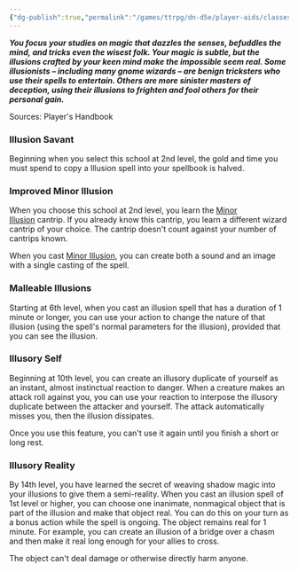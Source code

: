 ```yaml
---
{"dg-publish":true,"permalink":"/games/ttrpg/dn-d5e/player-aids/classes/class-specialisations/wizard-school-of-illusion/","tags":["Sub-Class","TTRPG/DND/5e"],"noteIcon":""}
---
```



**_You focus your studies on magic that dazzles the senses, befuddles the mind, and tricks even the wisest folk. Your magic is subtle, but the illusions crafted by your keen mind make the impossible seem real. Some illusionists – including many gnome wizards – are benign tricksters who use their spells to entertain. Others are more sinister masters of deception, using their illusions to frighten and fool others for their personal gain._**

Sources: Player's Handbook

### Illusion Savant

Beginning when you select this school at 2nd level, the gold and time you must spend to copy a Illusion spell into your spellbook is halved.

### Improved Minor Illusion

When you choose this school at 2nd level, you learn the [Minor Illusion](http://dnd5e.wikidot.com/spell:minor-illusion) cantrip. If you already know this cantrip, you learn a different wizard cantrip of your choice. The cantrip doesn't count against your number of cantrips known.

When you cast [Minor Illusion](http://dnd5e.wikidot.com/spell:minor-illusion), you can create both a sound and an image with a single casting of the spell.

### Malleable Illusions

Starting at 6th level, when you cast an illusion spell that has a duration of 1 minute or longer, you can use your action to change the nature of that illusion (using the spell's normal parameters for the illusion), provided that you can see the illusion.

### Illusory Self

Beginning at 10th level, you can create an illusory duplicate of yourself as an instant, almost instinctual reaction to danger. When a creature makes an attack roll against you, you can use your reaction to interpose the illusory duplicate between the attacker and yourself. The attack automatically misses you, then the illusion dissipates.

Once you use this feature, you can't use it again until you finish a short or long rest.

### Illusory Reality

By 14th level, you have learned the secret of weaving shadow magic into your illusions to give them a semi-reality. When you cast an illusion spell of 1st level or higher, you can choose one inanimate, nonmagical object that is part of the illusion and make that object real. You can do this on your turn as a bonus action while the spell is ongoing. The object remains real for 1 minute. For example, you can create an illusion of a bridge over a chasm and then make it real long enough for your allies to cross.

The object can't deal damage or otherwise directly harm anyone.
